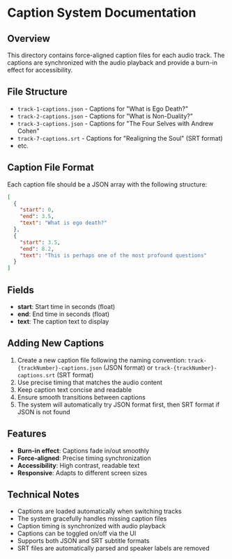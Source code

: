 # Caption System Documentation

## Overview
This directory contains force-aligned caption files for each audio track. The captions are synchronized with the audio playback and provide a burn-in effect for accessibility.

## File Structure
- `track-1-captions.json` - Captions for "What is Ego Death?"
- `track-2-captions.json` - Captions for "What is Non-Duality?"
- `track-3-captions.json` - Captions for "The Four Selves with Andrew Cohen"
- `track-7-captions.srt` - Captions for "Realigning the Soul" (SRT format)
- etc.

## Caption File Format
Each caption file should be a JSON array with the following structure:

```json
[
  {
    "start": 0,
    "end": 3.5,
    "text": "What is ego death?"
  },
  {
    "start": 3.5,
    "end": 8.2,
    "text": "This is perhaps one of the most profound questions"
  }
]
```

## Fields
- **start**: Start time in seconds (float)
- **end**: End time in seconds (float)
- **text**: The caption text to display

## Adding New Captions
1. Create a new caption file following the naming convention: `track-{trackNumber}-captions.json` (JSON format) or `track-{trackNumber}-captions.srt` (SRT format)
2. Use precise timing that matches the audio content
3. Keep caption text concise and readable
4. Ensure smooth transitions between captions
5. The system will automatically try JSON format first, then SRT format if JSON is not found

## Features
- **Burn-in effect**: Captions fade in/out smoothly
- **Force-aligned**: Precise timing synchronization
- **Accessibility**: High contrast, readable text
- **Responsive**: Adapts to different screen sizes

## Technical Notes
- Captions are loaded automatically when switching tracks
- The system gracefully handles missing caption files
- Caption timing is synchronized with audio playback
- Captions can be toggled on/off via the UI
- Supports both JSON and SRT subtitle formats
- SRT files are automatically parsed and speaker labels are removed 